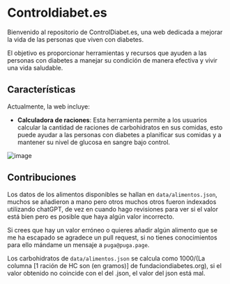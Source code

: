 # Controldiabet.es

Bienvenido al repositorio de ControlDiabet.es, una web dedicada a mejorar la vida de las personas que viven con diabetes.

El objetivo es proporcionar herramientas y recursos que ayuden a las personas con diabetes a manejar su condición de manera efectiva y vivir una vida saludable.

## Características

Actualmente, la web incluye:

- **Calculadora de raciones**: Esta herramienta permite a los usuarios calcular la cantidad de raciones de carbohidratos en sus comidas, esto puede ayudar a las personas con diabetes a planificar sus comidas y a mantener su nivel de glucosa en sangre bajo control.

![image](https://github.com/pugafran/controldiabet.es/assets/67395721/0d00f1b7-e216-47ab-a625-baa6e94420ba)

## Contribuciones
Los datos de los alimentos disponibles se hallan en `data/alimentos.json`, muchos se añadieron a mano pero otros muchos otros fueron indexados utilizando chatGPT, de vez en cuando hago revisiones para ver si el valor está bien pero es posible que haya algún valor incorrecto.

Si crees que hay un valor erróneo o quieres añadir algún alimento que se me ha escapado se agradece un pull request, si no tienes conocimientos para ello mándame un mensaje a `puga@puga.page`.

Los carbohidratos de `data/alimentos.json` se calcula como 1000/(La columna [1 ración de HC son (en gramos)] de fundaciondiabetes.org), si el valor obtenido no coincide con el del .json, el valor del json está mal.

